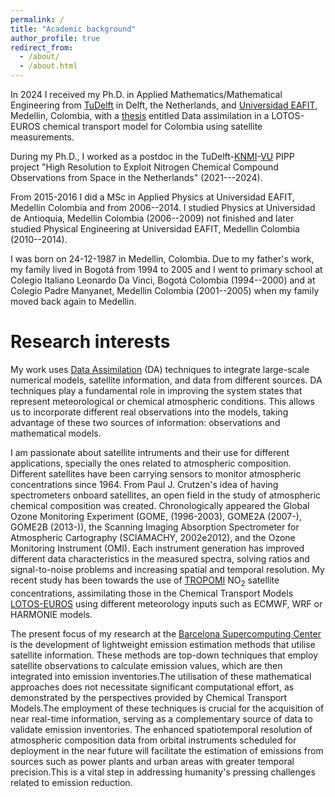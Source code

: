 ```yaml
---
permalink: /
title: "Academic background"
author_profile: true
redirect_from: 
  - /about/
  - /about.html
--- 
```


In 2024 I received my Ph.D. in Applied Mathematics/Mathematical Engineering from [TuDelft](https://www.tudelft.nl/) in Delft, the Netherlands, and [Universidad EAFIT](https://www.eafit.edu.co/), Medellin, Colombia, with a [thesis](https://repository.tudelft.nl/islandora/object/uuid%3Ae202a1f3-9c73-42d1-b7f6-d45f9631df74) entitled Data assimilation in a LOTOS-EUROS chemical transport model for Colombia using satellite measurements.

During my Ph.D., I worked as a postdoc in the TuDelft-[KNMI](www.knmi.nl)-[VU](https://vu.nl/) PIPP project "High Resolution to Exploit Nitrogen Chemical Compound Observations from Space in the Netherlands" (2021---2024).

From 2015-2016 I did a MSc in Applied Physics at Universidad EAFIT, Medellin Colombia and from 2006--2014. I studied Physics at Universidad de Antioquia, Medellin Colombia (2006--2009) not finished and later studied Physical Engineering at Universidad EAFIT, Medellin Colombia (2010--2014). 
 
I was born on 24-12-1987 in Medellin, Colombia. Due to my father's work, my family lived in Bogotá from 1994 to 2005 and I went to primary school at Colegio Italiano Leonardo Da Vinci, Bogotá Colombia (1994--2000) and at Colegio Padre Manyanet, Medellin Colombia (2001--2005) when my family moved back again to Medellin.


Research interests
======

My work uses [Data Assimilation](https://research.reading.ac.uk/met-darc/aboutus/what-is-data-assimilation/) (DA) techniques to integrate large-scale numerical models, satellite information, and data from different sources. DA techniques play a fundamental role in improving the system states that represent meteorological or chemical atmospheric conditions. This allows us to incorporate different real observations into the models, taking advantage of these two sources of information: observations and mathematical models.

I am passionate about satellite intruments and their use for different applications, specially the ones related to atmospheric composition. Different satellites have been carrying sensors to monitor atmospheric concentrations since 1964. From Paul J. Crutzen's idea of having spectrometers onboard satellites, an open field in the study of atmospheric chemical composition was created. Chronologically appeared the Global Ozone Monitoring Experiment (GOME, (1996-2003), GOME2A (2007-), GOME2B (2013-)), the Scanning Imaging Absorption Spectrometer for Atmospheric Cartography (SCIAMACHY, 2002e2012), and the Ozone Monitoring Instrument (OMI). Each instrument generation has improved different data characteristics in the measured spectra, solving ratios and signal-to-noise problems and increasing spatial and temporal resolution. My recent study has been towards the use of [TROPOMI](https://www.tropomi.eu/data-products/nitrogen-dioxide) NO<sub>2</sub> satellite concentrations, assimilating those in the Chemical Transport Models [LOTOS-EUROS](https://airqualitymodeling.tno.nl/lotos-euros/) using different meteorology inputs such as ECMWF, WRF or HARMONIE models.


The present focus of my research at the [Barcelona Supercomputing Center](https://www.bsc.es/) is the development of lightweight emission estimation methods that utilise satellite information. These methods are top-down techniques that employ satellite observations to calculate emission values, which are then integrated into emission inventories.The utilisation of these mathematical approaches does not necessitate significant computational effort, as demonstrated by the perspectives provided by Chemical Transport Models.The employment of these techniques is crucial for the acquisition of near real-time information, serving as a complementary source of data to validate emission inventories. The enhanced spatiotemporal resolution of atmospheric composition data from orbital instruments scheduled for deployment in the near future will facilitate the estimation of emissions from sources such as power plants and urban areas with greater temporal precision.This is a vital step in addressing humanity's pressing challenges related to emission reduction.

